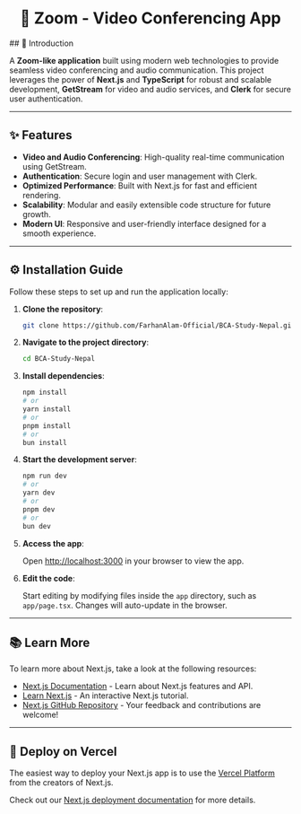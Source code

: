 <h1 align="center">🎥 Zoom - Video Conferencing App</h1>
## 📜 Introduction

A **Zoom-like application** built using modern web technologies to provide seamless video conferencing and audio communication. This project leverages the power of **Next.js** and **TypeScript** for robust and scalable development, **GetStream** for video and audio services, and **Clerk** for secure user authentication.

---

## ✨ Features

- **Video and Audio Conferencing**: High-quality real-time communication using GetStream.
- **Authentication**: Secure login and user management with Clerk.
- **Optimized Performance**: Built with Next.js for fast and efficient rendering.
- **Scalability**: Modular and easily extensible code structure for future growth.
- **Modern UI**: Responsive and user-friendly interface designed for a smooth experience.

---

## ⚙️ Installation Guide

Follow these steps to set up and run the application locally:

1. **Clone the repository**:

    ```bash
    git clone https://github.com/FarhanAlam-Official/BCA-Study-Nepal.git
    ```

2. **Navigate to the project directory**:

    ```bash
    cd BCA-Study-Nepal
    ```

3. **Install dependencies**:

    ```bash
    npm install
    # or
    yarn install
    # or
    pnpm install
    # or
    bun install
    ```

4. **Start the development server**:

    ```bash
    npm run dev
    # or
    yarn dev
    # or
    pnpm dev
    # or
    bun dev
    ```

5. **Access the app**:

    Open [http://localhost:3000](http://localhost:3000) in your browser to view the app.

6. **Edit the code**:

    Start editing by modifying files inside the `app` directory, such as `app/page.tsx`. Changes will auto-update in the browser.

---

## 📚 Learn More

To learn more about Next.js, take a look at the following resources:

- [Next.js Documentation](https://nextjs.org/docs) - Learn about Next.js features and API.
- [Learn Next.js](https://nextjs.org/learn) - An interactive Next.js tutorial.
- [Next.js GitHub Repository](https://github.com/vercel/next.js) - Your feedback and contributions are welcome!

---

## 🚀 Deploy on Vercel

The easiest way to deploy your Next.js app is to use the [Vercel Platform](https://vercel.com/new?utm_medium=default-template&filter=next.js&utm_source=create-next-app&utm_campaign=create-next-app-readme) from the creators of Next.js.

Check out our [Next.js deployment documentation](https://nextjs.org/docs/app/building-your-application/deploying) for more details.
